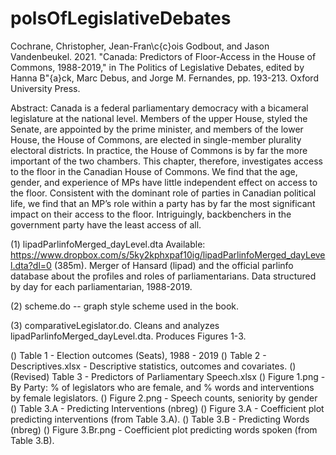 # polsOfLegislativeDebates
Cochrane, Christopher, Jean-Fran\c{c}ois Godbout, and Jason Vandenbeukel. 2021. "Canada: Predictors of Floor-Access in the House of Commons, 1988-2019," in The Politics of Legislative Debates, edited by Hanna B\"{a}ck, Marc Debus, and Jorge M. Fernandes, pp. 193-213. Oxford University Press.

Abstract:
Canada is a federal parliamentary democracy with a bicameral legislature at the national level. Members of the upper House, styled the Senate, are appointed by the prime minister, and members of the lower House, the House of Commons, are elected in single-member plurality electoral districts. In practice, the House of Commons is by far the more important of the two chambers. This chapter, therefore, investigates access to the floor in the Canadian House of Commons. We find that the age, gender, and experience of MPs have little independent effect on access to the floor. Consistent with the dominant role of parties in Canadian political life, we find that an MP’s role within a party has by far the most significant impact on their access to the floor. Intriguingly, backbenchers in the government party have the least access of all.

(1) lipadParlinfoMerged_dayLevel.dta
    Available: https://www.dropbox.com/s/5ky2kphxpaf10ig/lipadParlinfoMerged_dayLevel.dta?dl=0 (385m). Merger of Hansard (lipad) and the official parlinfo database about the profiles and roles of parliamentarians. Data structured by day for each parliamentarian, 1988-2019.

(2) scheme.do -- graph style scheme used in the book.

(3) comparativeLegislator.do. Cleans and analyzes lipadParlinfoMerged_dayLevel.dta. Produces Figures 1-3.


() Table 1 - Election outcomes (Seats), 1988 - 2019
() Table 2 - Descriptives.xlsx - Descriptive statistics, outcomes and covariates.
() (Revised) Table 3 - Predictors of Parliamentary Speech.xlsx
() Figure 1.png - By Party: % of legislators who are female, and % words and interventions by female legislators. 
() Figure 2.png - Speech counts, seniority by gender 
() Table 3.A - Predicting Interventions (nbreg)
() Figure 3.A - Coefficient plot predicting interventions (from Table 3.A).
() Table 3.B - Predicting Words (nbreg)
() Figure 3.Br.png - Coefficient plot predicting words spoken (from Table 3.B).

